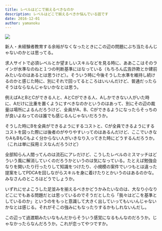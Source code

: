 ```yaml
---
title: レベルはどこで揃えるべきなのか
description: レベルはどこで揃えるべきか悩んでいる話です
date: 2016-12-01
author: yamanoku
---
```


![](https://i.gyazo.com/c478297c04039c096effec608551e963.png)

新人・未経験者教育する余裕がなくなったときにこの辺の問題にぶち当たるんじゃないのかとは思ってる。

求人サイトで必須レベルとか望ましいスキルなどを見る時に、ああここはそのラインが水準なのねと１つの判断基準にはなっている（もちろん広告詐欺とか建前みたいなのはあるとは思うけど）。そういう時に今後そうした水準を維持し続けるのかと感じた時に、別にそれで回ってるところはいいんだけど、普通だったらそうはならなんじゃないかなとは思う。

例えばAとBとCができる人と、AとCができる人、Aしかできない人がいた時に、Aだけに比重を置くようにすべきなのかというのはあって、別にその辺の裁量は場所によるんだろうけど、全員がA、B、Cができるようになったらそっちのが良いよねってのは誰でも感じるんじゃないだろうか。

そうした時にBを全員ができるようにするコストと、Cが全員できるようにするコストを図った際には後者のがやりやすいってのはあるんだけど、ここでいきなりAもBもCもよく分からない人がいきなり入ってきた時にどうするんだろうか。（これは単に採用ミスなんだろうけど）

全部知らん人間ってんのは流石にアレだけど、こうしたレベルのミスマッチはどういう風に解消していくのだろうかというのは気になっている。たとえば勉強会なりを開いたり行ったりして知識をつけたり、小規模の案件でいつもとは違った提案をしてPDCAを回しながらスキルを身に着けたりとかいうのはあるのかな。みなさんのところはどうでしょうか。

いずれにせよこうした足並みを揃えるべきかどうかみたいなのは、大なり小なりどこにでもある問題だとは思っているのでそうだとしたら「我々はどこを基準としているのか」というのをもっと意識して大きく出していってもいいんじゃないかなとは感じる。それがそこの強みにもなったりするかもしれないんだし。

この辺って過渡期みたいなもんだからそういう感覚になるもんなのだろうか。じゃなかったらなんだろうか。これが恋ってやつですか。
